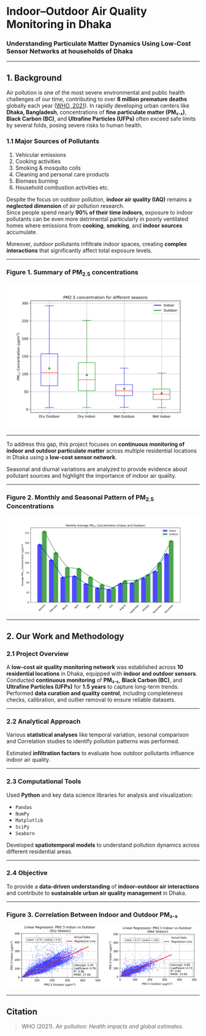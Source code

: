 # Indoor–Outdoor Air Quality Monitoring in  Dhaka

### Understanding Particulate Matter Dynamics Using Low-Cost Sensor Networks at households of Dhaka

---

## 1. Background

Air pollution is one of the most severe environmental and public health challenges of our time, contributing to over **8 million premature deaths** globally each year ([WHO, 2021](#citation)). In rapidly developing urban centers like **Dhaka, Bangladesh**, concentrations of **fine particulate matter (PM₂.₅)**, **Black Carbon (BC)**, and **Ultrafine Particles (UFPs)** often exceed safe limits by several folds, posing severe risks to human health.  

### 1.1 Major Sources of Pollutants
1. Vehicular emissions
2. Cooking activities
3. Smoking & mosquito coils
4. Cleaning and personal care products 
5. Biomass burning  
6. Household combustion activities etc.

Despite the focus on outdoor pollution, **indoor air quality (IAQ)** remains a **neglected dimension** of air pollution research.  
Since people spend nearly **90% of their time indoors**, exposure to indoor pollutants can be even more detrimental particularly in poorly ventilated homes where emissions from **cooking**, **smoking**, and **indoor sources** accumulate.

Moreover, outdoor pollutants infiltrate indoor spaces, creating **complex interactions** that significantly affect total exposure levels.

---

### Figure 1. Summary of PM<sub>2.5</sub> concentrations
![Summary of Analysis](https://github.com/rivanchandraroy/Home-project/blob/main/Summary%20of%20Analysis.png?raw=true)

---

To address this gap, this project focuses on **continuous monitoring of indoor and outdoor particulate matter** across multiple residential locations in Dhaka using a **low-cost sensor network**.  

Seasonal and diurnal variations are analyzed to provide evidence about pollutant sources and highlight the importance of indoor air quality.

---

### Figure 2. Monthly and Seasonal Pattern of PM<sub>2.5</sub> Concentrations
![Monthly and Seasonal Pattern](https://github.com/rivanchandraroy/Home-project/blob/main/Monthly-Seasonal%20Pattern.png?raw=true)

---

## 2. Our Work and Methodology

### 2.1 Project Overview
A **low-cost air quality monitoring network** was established across **10 residential locations** in Dhaka, equipped with **indoor and outdoor sensors**.
Conducted **continuous monitoring** of **PM₂.₅**, **Black Carbon (BC)**, and **Ultrafine Particles (UFPs)** for **1.5 years** to capture long-term trends.
Performed **data curation and quality control**, including completeness checks, calibration, and outlier removal to ensure reliable datasets.

---

### 2.2 Analytical Approach
Various **statistical analyses** like temporal variation, sesonal comparison and Correlation studies to identify pollution patterns was performed.

Estimated **infiltration factors** to evaluate how outdoor pollutants influence indoor air quality.

---

### 2.3 Computational Tools
Used **Python** and key data science libraries for analysis and visualization:
- `Pandas`  
- `NumPy`  
- `Matplotlib`  
- `SciPy`  
- `Seaborn`

Developed **spatiotemporal models** to understand pollution dynamics across different residential areas.

---

### 2.4 Objective
To provide a **data-driven understanding** of **indoor–outdoor air interactions** and contribute to **sustainable urban air quality management** in Dhaka.

---

### Figure 3. Correlation Between Indoor and Outdoor PM₂.₅
![Correlation of Indoor and Outdoor PM2.5](https://github.com/rivanchandraroy/Home-project/blob/main/Corelation%20of%20indoor%20and%20outdoor%20PM2.5.png?raw=true)

---

## Citation
> WHO (2021). *Air pollution: Health impacts and global estimates.*
